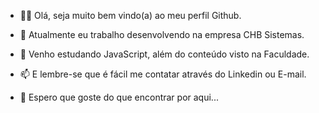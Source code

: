
- 👋😄 Olá, seja muito bem vindo(a) ao meu perfil Github.

- 💼 Atualmente eu trabalho desenvolvendo na empresa CHB Sistemas.
- 📖 Venho estudando JavaScript, além do conteúdo visto na Faculdade.
- 📫 E lembre-se que é fácil me contatar através do Linkedin ou E-mail.
- 🫶 Espero que goste do que encontrar por aqui...
